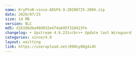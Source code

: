 ```yaml
---
name: KryPtoN-vince-AOSP4.9-20200725-2004.zip
date: 2020/07/25
size: 14 MB
version: BLC
md5: d1b106dba90d032e474ab95f310423fe
changelog: • Upstream 4.9.231</br>• Update last Wireguard
categories: vince/4.9
layout: waitting
link: https://userupload.net/890ny88g4i4h
---
```


